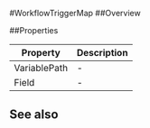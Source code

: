#WorkflowTriggerMap
##Overview



##Properties
<table class="table table-condensed table-bordered">
    <thead>
<tr>
<th>Property</th>
<th>Description</th>
</tr>
</thead>
<tbody>
<tr><td>VariablePath</td><td> - </td></tr>
<tr><td>Field</td><td> - </td></tr>
</tbody></table>



## See also

